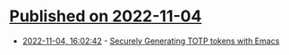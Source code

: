 # [Published on 2022-11-04](index.md)

* [2022-11-04, 16:02:42](https://lobste.rs/s/18dtmj/securely_generating_totp_tokens_with) - [Securely Generating TOTP tokens with Emacs](https://www.masteringemacs.org/article/securely-generating-totp-tokens-emacs)
